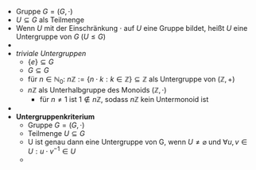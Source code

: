 - Gruppe $G=(G,\cdot)$
- $U\subseteq G$ als Teilmenge
- Wenn $U$ mit der Einschränkung $\cdot$ auf $U$ eine Gruppe bildet, heißt $U$ eine Untergruppe von $G$ ($U\leq G$)
-
- *triviale Untergruppen*
	- $\lbrace e\rbrace\subseteq G$
	- $G\subseteq G$
	- für $n\in\mathbb{N}_0$: $n\mathbb{Z}:=\lbrace n\cdot k:k\in\mathbb{Z}\rbrace\subseteq\mathbb{Z}$ als Untergruppe von $(\mathbb{Z},+)$
	- $n\mathbb{Z}$ als Unterhalbgruppe des Monoids $(\mathbb{Z},\cdot)$
		- für $n\neq1$ ist $1\notin n\mathbb{Z}$, sodass $n\mathbb{Z}$ kein Untermonoid ist
-
- **Untergruppenkriterium**
	- Gruppe $G=(G,\cdot)$
	- Teilmenge $U\subseteq G$
	- U ist genau dann eine Untergruppe von G, wenn $U\neq\varnothing$ und $\forall u,v\in U:u\cdot v^{-1}\in U$
	-